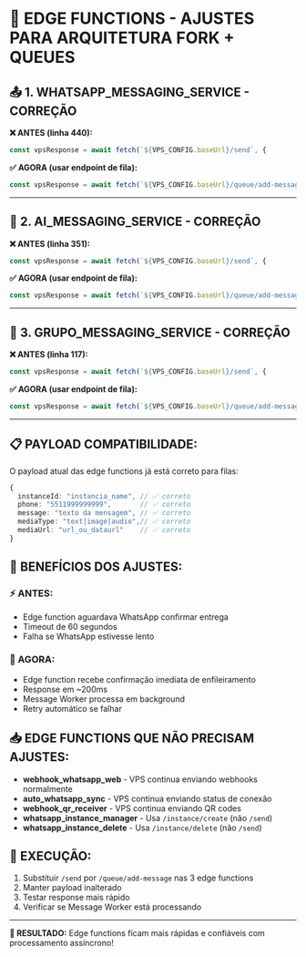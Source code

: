 # 🔧 EDGE FUNCTIONS - AJUSTES PARA ARQUITETURA FORK + QUEUES

## 📤 **1. WHATSAPP_MESSAGING_SERVICE - CORREÇÃO**

**❌ ANTES (linha 440):**
```typescript
const vpsResponse = await fetch(`${VPS_CONFIG.baseUrl}/send`, {
```

**✅ AGORA (usar endpoint de fila):**
```typescript
const vpsResponse = await fetch(`${VPS_CONFIG.baseUrl}/queue/add-message`, {
```

---

## 🤖 **2. AI_MESSAGING_SERVICE - CORREÇÃO**

**❌ ANTES (linha 351):**
```typescript
const vpsResponse = await fetch(`${VPS_CONFIG.baseUrl}/send`, {
```

**✅ AGORA (usar endpoint de fila):**
```typescript
const vpsResponse = await fetch(`${VPS_CONFIG.baseUrl}/queue/add-message`, {
```

---

## 👥 **3. GRUPO_MESSAGING_SERVICE - CORREÇÃO**

**❌ ANTES (linha 117):**
```typescript
const vpsResponse = await fetch(`${VPS_CONFIG.baseUrl}/send`, {
```

**✅ AGORA (usar endpoint de fila):**
```typescript
const vpsResponse = await fetch(`${VPS_CONFIG.baseUrl}/queue/add-message`, {
```

---

## 📋 **PAYLOAD COMPATIBILIDADE:**

O payload atual das edge functions já está correto para filas:
```typescript
{
  instanceId: "instancia_name", // ✅ correto
  phone: "5511999999999",       // ✅ correto  
  message: "texto da mensagem", // ✅ correto
  mediaType: "text|image|audio",// ✅ correto
  mediaUrl: "url_ou_dataurl"    // ✅ correto
}
```

## 🎯 **BENEFÍCIOS DOS AJUSTES:**

### **⚡ ANTES:**
- Edge function aguardava WhatsApp confirmar entrega
- Timeout de 60 segundos
- Falha se WhatsApp estivesse lento

### **🚀 AGORA:**
- Edge function recebe confirmação imediata de enfileiramento  
- Response em ~200ms
- Message Worker processa em background
- Retry automático se falhar

## 📥 **EDGE FUNCTIONS QUE NÃO PRECISAM AJUSTES:**

- **webhook_whatsapp_web** - VPS continua enviando webhooks normalmente
- **auto_whatsapp_sync** - VPS continua enviando status de conexão
- **webhook_qr_receiver** - VPS continua enviando QR codes
- **whatsapp_instance_manager** - Usa `/instance/create` (não `/send`)  
- **whatsapp_instance_delete** - Usa `/instance/delete` (não `/send`)

## 🔧 **EXECUÇÃO:**
1. Substituir `/send` por `/queue/add-message` nas 3 edge functions
2. Manter payload inalterado
3. Testar response mais rápido
4. Verificar se Message Worker está processando

---

**🎉 RESULTADO:** Edge functions ficam mais rápidas e confiáveis com processamento assíncrono!